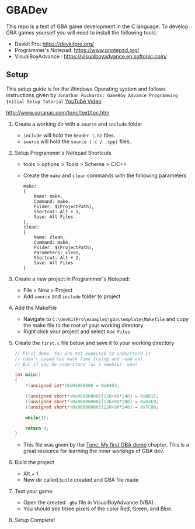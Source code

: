 # GBADev

This repo is a test of GBA game development in the C language. To develop GBA games yourself you will need to install the following tools:

- Devkit Pro:  https://devkitpro.org/
- Programmer's Notepad:  https://www.pnotepad.org/
- VisualBoyAdvance : https://visualboyadvance.en.softonic.com/

## Setup
This setup guide is for the Windows Operating system and follows instructions given by `Jonathan Richards: GameBoy Advance Programming Initial Setup Tutorial` [YouTube Video](https://www.youtube.com/watch?v=2FZGD1i6QZY&ab_channel=JonathanRichards)

http://www.coranac.com/tonc/text/toc.htm

1. Create a working dir with a `source` and `include` folder
    - `include` will hold the `header (.h)` files.
    - `source` will hold the `source (.c / .cpp)` files.
2. Setup Programmer's Notepad Shortcuts
    - tools > options > Tools > Scheme > C/C++
    - Create the `make` and `clean` commands with the following parameters

        ```
        make: 
        {
            Name: make, 
            Command: make, 
            Folder: $(ProjectPath),
            Shortcut: Alt + 1,
            Save: All Files
        },
        clean: 
        {
            Name: clean, 
            Command: make, 
            Folder: $(ProjectPath),
            Parameters: clean,
            Shortcut: Alt + 2,
            Save: All Files
        }
        ```
3. Create a new project in Programmer's Notepad:
    - File > New > Project
    - Add `source` and `include` folder to project
4. Add the MakeFile
    - Navigate to `C:\devkitPro\examples\gba\template\Makefile` and copy the make file to the root of your working directory
    - Right click your project and select `Add Files`
5. Create the `first.c` file below and save it to your working directory

    ```C
    // First demo. You are not expected to understand it 
    // (don't spend too much time trying and read on).
    // But if you do understand (as a newbie): wow!

    int main()
    {
        *(unsigned int*)0x04000000 = 0x0403;

        ((unsigned short*)0x06000000)[120+80*240] = 0x001F;
        ((unsigned short*)0x06000000)[136+80*240] = 0x03E0;
        ((unsigned short*)0x06000000)[120+96*240] = 0x7C00;

        while(1);

        return 0;
    }
    ```
    - This file was given by the [Tonc: My first GBA demo](http://www.coranac.com/tonc/text/first.htm) chapter. This is a great resource for learning the inner workings of GBA dev.

6. Build the project
    - Alt + 1
    - New dir called `build` created and GBA file made
7. Test your game
    - Open the created `.gba` file in VisualBoyAdvance (VBA).
    - You should see three pixels of the color Red, Green, and Blue.
8. Setup Complete!
